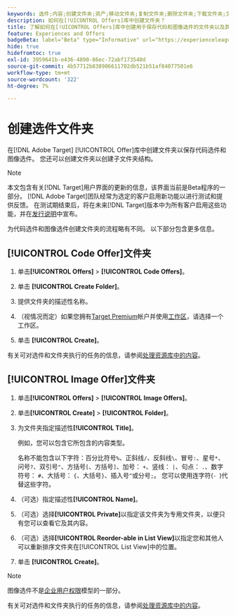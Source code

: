 ```yaml
---
keywords: 选件;内容;创建文件夹;资产;移动文件夹;复制文件夹;删除文件夹;下载文件夹;文件夹
description: 如何在[!UICONTROL Offers]库中创建文件夹？
title: 了解如何在[!UICONTROL Offers]库中创建用于保存代码和图像选件的文件夹以及其他文件夹。
feature: Experiences and Offers
badgeBeta: label="Beta" type="Informative" url="https://experienceleague.adobe.com/docs/target/using/introduction/intro.html#beta newtab=true" tooltip=" [!DNL Adobe Target] 中有哪些 Beta 功能。"
hide: true
hidefromtoc: true
exl-id: 3959641b-e436-4890-86ec-72abf173540d
source-git-commit: 4b57712b838906611702db521b51af84077501e6
workflow-type: tm+mt
source-wordcount: '322'
ht-degree: 7%

---
```


# 创建选件文件夹

在[!DNL Adobe Target] [!UICONTROL Offer]库中创建文件夹以保存代码选件和图像选件。 您还可以创建文件夹以创建子文件夹结构。

>[!NOTE]
>
>本文包含有关[!DNL Target]用户界面的更新的信息，该界面当前是Beta程序的一部分。 [!DNL Adobe Target]团队经常为选定的客户启用新功能以进行测试和提供反馈。 在测试期结束后，将在未来[!DNL Target]版本中为所有客户启用这些功能，并在[发行说明](/help/main/r-release-notes/release-notes.md)中宣布。

为代码选件和图像选件创建文件夹的流程略有不同。 以下部分包含更多信息。

## [!UICONTROL Code Offer]文件夹

1. 单击&#x200B;**[!UICONTROL Offers]** > **[!UICONTROL Code Offers]**。

1. 单击 **[!UICONTROL Create Folder]**。

1. 提供文件夹的描述性名称。

1. （视情况而定）如果您拥有[Target Premium](/help/main/c-intro/intro.md#premium)帐户并使用[工作区](/help/main/administrating-target/c-user-management/property-channel/properties-overview.md##section_B82EB409B67C4D9D9D20CE30E48DB1DC)，请选择一个工作区。

1. 单击 **[!UICONTROL Create]**。

有关可对选件和文件夹执行的任务的信息，请参阅[处理资源库中的内容](/help/main/c-experiences/c-manage-content/assets-working.md)。

## [!UICONTROL Image Offer]文件夹

1. 单击&#x200B;**[!UICONTROL Offers]** > **[!UICONTROL Image Offers]**。

1. 单击&#x200B;**[!UICONTROL Create]** > **[!UICONTROL Folder]**。

1. 为文件夹指定描述性&#x200B;**[!UICONTROL Title]**。

   例如，您可以包含它所包含的内容类型。

   名称不能包含以下字符：百分比符号`%`、正斜线`/`、反斜线`\`、冒号`:`、星号`*`、问号`?`、双引号`"`、方括号`[`、方括号`]`、加号： `+`、竖线： `|`、句点： `.`、数字符号： `#`、大括号： `{`、大括号`}`、插入号`^`或分号`;`。 您可以使用连字符(`- `)代替这些字符。

1. （可选）指定描述性&#x200B;**[!UICONTROL Name]**。
1. （可选）选择&#x200B;**[!UICONTROL Private]**&#x200B;以指定该文件夹为专用文件夹，以便只有您可以查看它及其内容。
1. （可选）选择&#x200B;**[!UICONTROL Reorder-able in List View]**&#x200B;以指定您和其他人可以重新排序文件夹在[!UICONTROL List View]中的位置。

1. 单击 **[!UICONTROL Create]**。

>[!NOTE]
>
>图像选件不是[企业用户权限](/help/main/administrating-target/c-user-management/property-channel/property-channel.md)模型的一部分。

有关可对选件和文件夹执行的任务的信息，请参阅[处理资源库中的内容](/help/main/c-experiences/c-manage-content/assets-working.md)。

